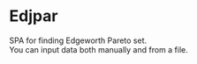 # Edjpar
SPA for finding Edgeworth Pareto set.<br>
You can input data both manually and from a file.<br>
